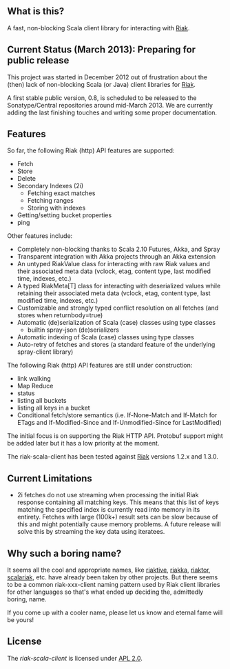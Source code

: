 
## What is this?

A fast, non-blocking Scala client library for interacting with [Riak].


## Current Status (March 2013): Preparing for public release

This project was started in December 2012 out of frustration about the (then) lack of non-blocking
Scala (or Java) client libraries for [Riak].

A first stable public version, 0.8, is scheduled to be released to the Sonatype/Central
repositories around mid-March 2013. We are currently adding the last finishing touches
and writing some proper documentation.


## Features

So far, the following Riak (http) API features are supported:

- Fetch
- Store
- Delete
- Secondary Indexes (2i)
    - Fetching exact matches
    - Fetching ranges
    - Storing with indexes
- Getting/setting bucket properties
- ping

Other features include:

- Completely non-blocking thanks to Scala 2.10 Futures, Akka, and Spray
- Transparent integration with Akka projects through an Akka extension
- An untyped RiakValue class for interacting with raw Riak values and their associated
  meta data (vclock, etag, content type, last modified time, indexes, etc.)
- A typed RiakMeta[T] class for interacting with deserialized values while retaining
  their associated meta data (vclock, etag, content type, last modified time, indexes, etc.)
- Customizable and strongly typed conflict resolution on all fetches (and stores when returnbody=true)
- Automatic (de)serialization of Scala (case) classes using type classes
    - builtin spray-json (de)serializers
- Automatic indexing of Scala (case) classes using type classes
- Auto-retry of fetches and stores (a standard feature of the underlying spray-client library)

The following Riak (http) API features are still under construction:

- link walking
- Map Reduce
- status
- listing all buckets
- listing all keys in a bucket
- Conditional fetch/store semantics (i.e. If-None-Match and If-Match for ETags and
  If-Modified-Since and If-Unmodified-Since for LastModified)

The initial focus is on supporting the Riak HTTP API. Protobuf support might be added
later but it has a low priority at the moment.

The riak-scala-client has been tested against [Riak] versions 1.2.x and 1.3.0.


## Current Limitations

- 2i fetches do not use streaming when processing the initial Riak response containing
  all matching keys. This means that this list of keys matching the specified index
  is currently read into memory in its entirety. Fetches with large (100k+) result sets can
  be slow because of this and might potentially cause memory problems. A future release
  will solve this by streaming the key data using iteratees.


## Why such a boring name?

It seems all the cool and appropriate names, like [riaktive], [riakka], [riaktor],
[scalariak], etc. have already been taken by other projects. But there seems to be a
common riak-xxx-client naming pattern used by Riak client libraries for other languages
so that's what ended up deciding the, admittedly boring, name.

If you come up with a cooler name, please let us know and eternal fame will be yours!


## License

The _riak-scala-client_ is licensed under [APL 2.0].

  [Riak]:      http://basho.com/riak/
  [Akka]:      http://akka.io/
  [Spray]:     http://spray.io/
  [APL 2.0]:   http://www.apache.org/licenses/LICENSE-2.0
  [riaktive]:  https://github.com/xaleraz/Riaktive
  [riakka]:    https://github.com/timperrett/riakka
  [riaktor]:   https://github.com/benmyles/riaktor
  [scalariak]: https://github.com/ariejdl/scala-riak
